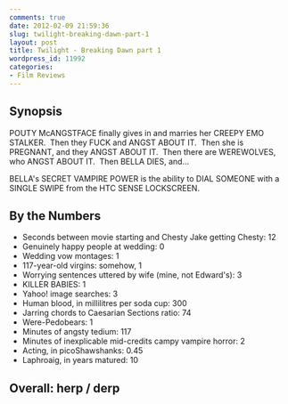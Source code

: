 ```yaml
---
comments: true
date: 2012-02-09 21:59:36
slug: twilight-breaking-dawn-part-1
layout: post
title: Twilight - Breaking Dawn part 1
wordpress_id: 11992
categories:
- Film Reviews
---
```


## Synopsis

POUTY McANGSTFACE finally gives in and marries her CREEPY EMO STALKER.  Then they FUCK and ANGST ABOUT IT.  Then she is PREGNANT, and they ANGST ABOUT IT.  Then there are WEREWOLVES, who ANGST ABOUT IT.  Then BELLA DIES, and...

BELLA's SECRET VAMPIRE POWER is the ability to DIAL SOMEONE with a SINGLE SWIPE from the HTC SENSE LOCKSCREEN.

## By the Numbers

  * Seconds between movie starting and Chesty Jake getting Chesty: 12
  * Genuinely happy people at wedding: 0
  * Wedding vow montages: 1
  * 117-year-old virgins: somehow, 1
  * Worrying sentences uttered by wife (mine, not Edward's): 3
  * KILLER BABIES: 1
  * Yahoo! image searches: 3
  * Human blood, in millilitres per soda cup: 300
  * Jarring chords to Caesarian Sections ratio: 74
  * Were-Pedobears: 1
  * Minutes of angsty tedium: 117
  * Minutes of inexplicable mid-credits campy vampire horror: 2
  * Acting, in picoShawshanks: 0.45
  * Laphroaig, in years matured: 10

## Overall: herp / derp
